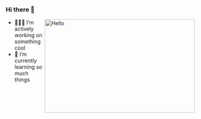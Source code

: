### Hi there 👋

[<img align="right" alt="Hello" src="https://gifdb.com/images/file/lofi-rooftop-study-night-chill-lqcvkej9ymld5zbv.gif" width="400" height="250" />](https://github.com/JurojinKun)

- 👨🏽‍💻 I’m actively working on something cool
- 🌱 I’m currently learning so much things
